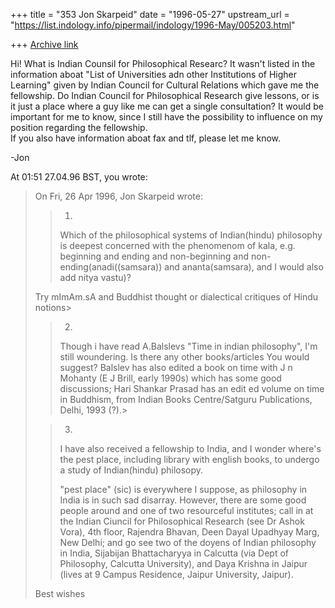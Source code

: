 +++
title = "353 Jon Skarpeid"
date = "1996-05-27"
upstream_url = "https://list.indology.info/pipermail/indology/1996-May/005203.html"

+++
[Archive link](https://list.indology.info/pipermail/indology/1996-May/005203.html)


Hi!
What is Indian Counsil for Philosophical Researc? It wasn't listed in the
information aboat "List of Universities adn other Institutions of Higher
Learning" given by Indian Council for Cultural Relations which gave me the
fellowship. Do Indian Council for Philosophical Research give lessons, or is
it just a place where a guy like me can get a single consultation?
It would be important for me to know, since I still have the possibility to
influence on my position regarding the fellowship.  
If you also have information aboat fax and tlf, please let me know.

-Jon 



At 01:51 27.04.96 BST, you wrote:
>
>
>On Fri, 26 Apr 1996, Jon Skarpeid wrote:
>
>> 1.
>> Which of the philosophical systems of Indian(hindu) philosophy is deepest
>> concerned with the phenomenom of kala, e.g. beginning and ending and
>> non-beginning and non-ending(anadi((samsara)) and ananta(samsara), and I
>> would also add nitya vastu)?
>
>Try mImAm.sA and Buddhist thought or dialectical critiques of Hindu notions> 
>> 2. 
>> Though i have read A.Balslevs "Time in indian philosophy", I'm still
>> woundering. 
>> Is there any other books/articles You would suggest?
>Balslev has also edited a book on time with J n Mohanty (E J Brill, early 
>1990s) which has some good discussions; Hari Shankar Prasad has an edit 
>ed volume on time in Buddhism, from Indian Books Centre/Satguru 
>Publications, Delhi, 1993 (?).> 
>
>
>> 3.
>> I have also received a fellowship to India, and I wonder where's the pest
>> place, including library with english books, to undergo a study of
>> Indian(hindu) philosopy.
>> 
>> "pest place" (sic) is everywhere I suppose, as philosophy in India is 
>in such sad disarray. However, there are some good people around and one 
>of two resourceful institutes; call in at the Indian Ciuncil for 
>Philosophical Research (see Dr Ashok Vora), 4th floor, Rajendra Bhavan, Deen 
>Dayal Upadhyay Marg, New Delhi; and go see two of the doyens of Indian 
>philosophy in India, Sijabijan Bhattacharyya in Calcutta (via Dept of 
>Philosophy, Calcutta University), and Daya Krishna in Jaipur (lives at 
>9 Campus Residence, Jaipur University, Jaipur).
>
>Best wishes
>
>
>





